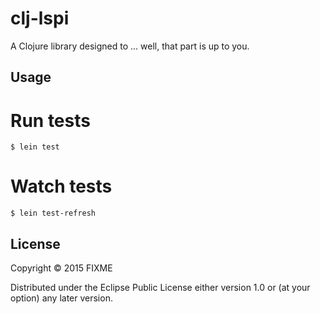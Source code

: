 # clj-lspi

A Clojure library designed to ... well, that part is up to you.

## Usage

# Run tests
	$ lein test 

# Watch tests
	$ lein test-refresh

## License

Copyright © 2015 FIXME

Distributed under the Eclipse Public License either version 1.0 or (at
your option) any later version.
